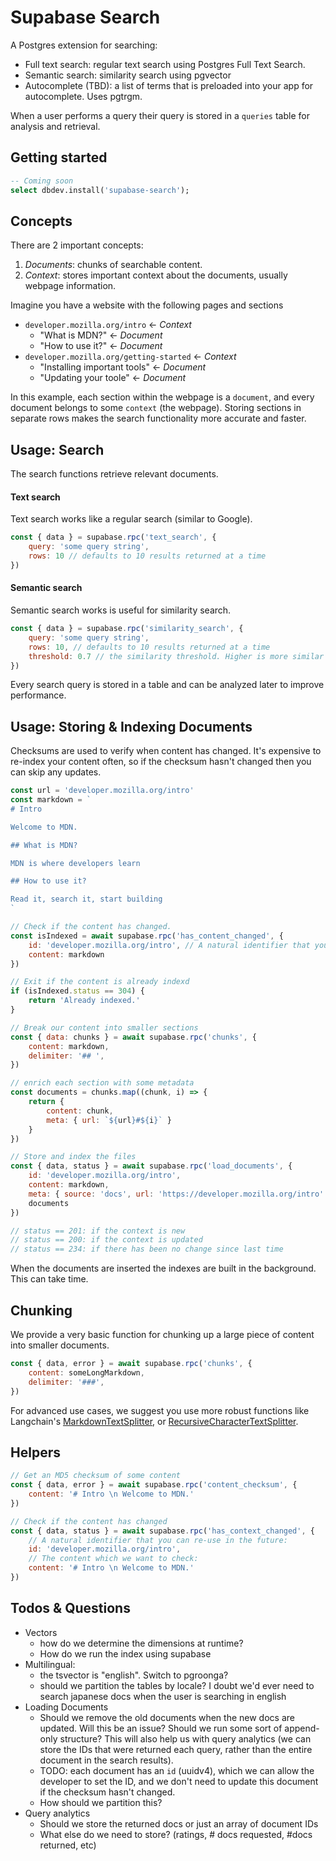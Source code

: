 # Supabase Search

A Postgres extension for searching:

- Full text search: regular text search using Postgres Full Text Search.
- Semantic search: similarity search using pgvector
- Autocomplete (TBD): a list of terms that is preloaded into your app for autocomplete. Uses pgtrgm.

When a user performs a query their query is stored in a `queries` table for analysis and retrieval.

## Getting started

```sql
-- Coming soon
select dbdev.install('supabase-search');
```

## Concepts

There are 2 important concepts: 

1. *Documents*: chunks of searchable content.
2. *Context*: stores important context about the documents, usually webpage information. 

Imagine you have a website with the following pages and sections

- `developer.mozilla.org/intro` <- *Context*
  - "What is MDN?" <- *Document*
  - "How to use it?" <- *Document*
- `developer.mozilla.org/getting-started` <- *Context*
  - "Installing important tools" <- *Document*
  - "Updating your toole" <- *Document*


In this example, each section within the webpage is a `document`, and every document belongs to some `context` (the webpage). Storing sections in separate rows makes the search functionality more accurate and faster.
## Usage: Search 

The search functions retrieve relevant documents.

#### **Text search**

Text search works like a regular search (similar to Google). 

```js
const { data } = supabase.rpc('text_search', {
    query: 'some query string',
    rows: 10 // defaults to 10 results returned at a time
})
```

#### **Semantic search**

Semantic search works is useful for similarity search.

```js
const { data } = supabase.rpc('similarity_search', {
    query: 'some query string',
    rows: 10, // defaults to 10 results returned at a time
    threshold: 0.7 // the similarity threshold. Higher is more similar
})
```

Every search query is stored in a table and can be analyzed later to improve performance.

## Usage: Storing & Indexing Documents

Checksums are used to verify when content has changed. It's expensive to re-index your content often, so if the checksum hasn't changed then you can skip any updates.

```js
const url = 'developer.mozilla.org/intro'
const markdown = `
# Intro 

Welcome to MDN.

## What is MDN?

MDN is where developers learn

## How to use it? 

Read it, search it, start building
`

// Check if the content has changed.
const isIndexed = await supabase.rpc('has_content_changed', {
    id: 'developer.mozilla.org/intro', // A natural identifier that you can re-use in the future.
    content: markdown
})

// Exit if the content is already indexd
if (isIndexed.status == 304) {
    return 'Already indexed.'
}

// Break our content into smaller sections
const { data: chunks } = await supabase.rpc('chunks', {
    content: markdown,
    delimiter: '## ',
})

// enrich each section with some metadata
const documents = chunks.map((chunk, i) => {
    return {
        content: chunk,
        meta: { url: `${url}#${i}` } 
    }
})

// Store and index the files
const { data, status } = await supabase.rpc('load_documents', {
    id: 'developer.mozilla.org/intro', 
    content: markdown,
    meta: { source: 'docs', url: 'https://developer.mozilla.org/intro' },
    documents
})

// status == 201: if the context is new
// status == 200: if the context is updated
// status == 234: if there has been no change since last time
```


When the documents are inserted the indexes are built in the background. This can take time.


## Chunking


We provide a very basic function for chunking up a large piece of content into smaller documents. 

```js
const { data, error } = await supabase.rpc('chunks', {
    content: someLongMarkdown,
    delimiter: '###',
})
```

For advanced use cases, we suggest you use more robust functions like Langchain's [MarkdownTextSplitter](https://js.langchain.com/docs/modules/indexes/text_splitters/examples/markdown), or [RecursiveCharacterTextSplitter](https://js.langchain.com/docs/modules/indexes/text_splitters/examples/recursive_character).



## Helpers

```js
// Get an MD5 checksum of some content
const { data, error } = await supabase.rpc('content_checksum', {
    content: '# Intro \n Welcome to MDN.'
})

// Check if the content has changed
const { data, status } = await supabase.rpc('has_context_changed', {
    // A natural identifier that you can re-use in the future:
    id: 'developer.mozilla.org/intro', 
    // The content which we want to check:
    content: '# Intro \n Welcome to MDN.'
})
```


## Todos & Questions

- Vectors
  - how do we determine the dimensions at runtime?
  - How do we run the index using supabase
- Multilingual: 
  - the tsvector is "english". Switch to pgroonga?
  - should we partition the tables by locale? I doubt we'd ever need to search japanese docs when the user is searching in english
- Loading Documents
  - Should we remove the old documents when the new docs are updated. Will this be an issue? Should we run some sort of append-only structure? This will also help us with query analytics (we can store the IDs that were returned each query, rather than the entire document in the search results).
  - TODO: each document has an `id` (uuidv4), which we can allow the developer to set the ID, and we don't need to update this document if the checksum hasn't changed.
  - How should we partition this?
- Query analytics
  - Should we store the returned docs or just an array of document IDs
  - What else do we need to store? (ratings, # docs requested, #docs returned, etc)